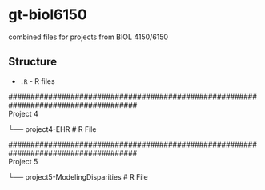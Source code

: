 # gt-biol6150
combined files for projects from BIOL 4150/6150

## Structure
- `.R`     - R files     

#####################################################################################  
Project 4    
   
└── project4-EHR          # R File    

#####################################################################################  
Project 5    

└── project5-ModelingDisparities          # R File    
